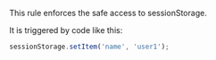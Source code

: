 This rule enforces the safe access to sessionStorage.

It is triggered by code like this:
```javascript
sessionStorage.setItem('name', 'user1');
```

